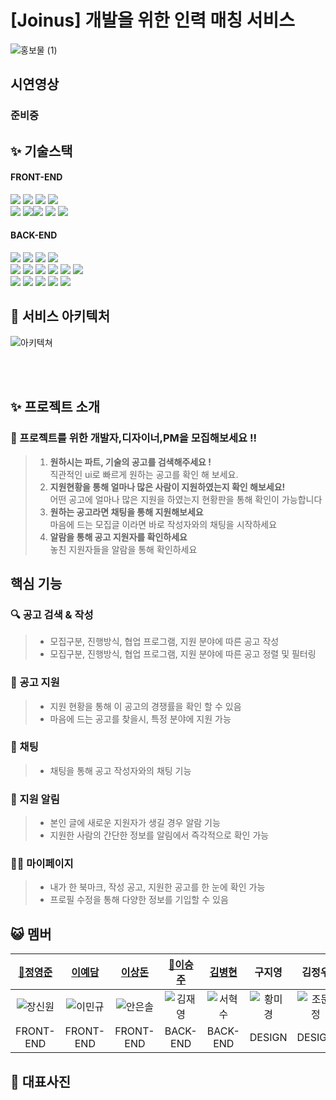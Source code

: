 # [Joinus] 개발을 위한 인력 매칭 서비스
![홍보물 (1)](https://user-images.githubusercontent.com/113455892/224562196-b6d584c9-f48d-44f0-8902-4c163f1c85bc.svg)
## 시연영상



### 준비중


## ✨ 기술스택
#### FRONT-END
<img src="https://img.shields.io/badge/HTML-E34F26?style=for-the-badge&logo=HTML5&logoColor=white"/> <img src="https://img.shields.io/badge/styled components-DB7093?style=for-the-badge&logo=styled-components&logoColor=white"/> <img src="https://img.shields.io/badge/JavaScript-F7DF1E?style=for-the-badge&logo=JavaScript&logoColor=black"/> <img src="https://img.shields.io/badge/Redux Toolkit-764ABC?style=for-the-badge&logo=Redux&logoColor=white"/> <br> <img src="https://img.shields.io/badge/React-61DAFB?style=for-the-badge&logo=React&logoColor=black"/> <img src="https://img.shields.io/badge/Axios-5A29E4?style=for-the-badge&logo=Axios&logoColor=white"/><img src="https://img.shields.io/badge/GitHub Actions-2088FF?style=for-the-badge&logo=GitHub Actions&logoColor=white"/> <img src="https://img.shields.io/badge/sockjs-333333?style=for-the-badge&logo=sockjs&logoColor=white"/> <img src="https://img.shields.io/badge/stomp-333333?style=for-the-badge&logo=stomp&logoColor=white"/>

#### BACK-END
<img src="https://img.shields.io/badge/Spring Boot-6DB33F?style=for-the-badge&logo=Spring Boot&logoColor=white"/> <img src="https://img.shields.io/badge/Spring Cloud-6DB33F?style=for-the-badge&logo=Spring&logoColor=white"/> <img src="https://img.shields.io/badge/Spring Security-6DB33F?style=for-the-badge&logo=Spring Security&logoColor=white"/> <img src="https://img.shields.io/badge/MySQL-4479A1?style=for-the-badge&logo=MySQL&logoColor=white"> <br> <img src="https://img.shields.io/badge/Amazon RDS-527FFF?style=for-the-badge&logo=Amazon RDS&logoColor=white"/> <img src="https://img.shields.io/badge/Amazon S3-569A31?style=for-the-badge&logo=Amazon S3&logoColor=white"/> 
<img src="https://img.shields.io/badge/Amazon EC2-FF9900?style=for-the-badge&logo=Amazon EC2&logoColor=white"/> <img src="https://img.shields.io/badge/sockjs-333333?style=for-the-badge&logo=sockjs&logoColor=white"/> <img src="https://img.shields.io/badge/stomp-333333?style=for-the-badge&logo=stomp&logoColor=white"/> <img src="https://img.shields.io/badge/GitHub Actions-2088FF?style=for-the-badge&logo=GitHub Actions&logoColor=white"/>
<br>
<img src="https://img.shields.io/badge/Appache Kafka-231F20?style=for-the-badge&logo=apachekafka&logoColor=white"/>
<img src="https://img.shields.io/badge/Kafka Connect-231F20?style=for-the-badge&logo=apachekafka&logoColor=white"/>
<img src="https://img.shields.io/badge/Docker-2496ED?style=for-the-badge&logo=docker&logoColor=white"/>
<img src="https://img.shields.io/badge/Grafana-F46800?style=for-the-badge&logo=grafana&logoColor=white"/>
<img src="https://img.shields.io/badge/Prometheus-E6522C?style=for-the-badge&logo=prometheus&logoColor=white"/>
## 🔧 서비스 아키텍처

![아키텍쳐](https://user-images.githubusercontent.com/113872554/223130493-5548c091-cd72-4d0d-84d9-b24247de7062.png)

<br>

<br>


## ✨ 프로젝트 소개
### 🎤 프로젝트를 위한 개발자,디자이너,PM을 모집해보세요 !!
>1. **원하시는 파트, 기술의 공고를 검색해주세요 !**  
   직관적인 ui로 빠르게 원하는 공고를 확인 해 보세요.
>2. **지원현황을 통해 얼마나 많은 사람이 지원하였는지 확인 해보세요!**  
   어떤 공고에 얼마나 많은 지원을 하였는지 현황판을 통해 확인이 가능합니다
>3. **원하는 공고라면 채팅을 통해 지원해보세요**  
   마음에 드는 모집글 이라면 바로 작성자와의 채팅을 시작하세요
>4. **알람을 통해 공고 지원자를 확인하세요**  
   놓친 지원자들을 알람을 통해 확인하세요


## 핵심 기능

### 🔍 공고 검색 & 작성 

> * 모집구분, 진행방식, 협업 프로그램, 지원 분야에 따른 공고 작성
> * 모집구분, 진행방식, 협업 프로그램, 지원 분야에 따른 공고 정렬 및 필터링 

### 👠 공고 지원

> * 지원 현황을 통해 이 공고의 경쟁률을 확인 할 수 있음
> * 마음에 드는 공고를 찾을시, 특정 분야에 지원 가능 

### 🔔 채팅

> * 채팅을 통해 공고 작성자와의 채팅 기능

### 🔔 지원 알림

> * 본인 글에 새로운 지원자가 생길 경우 알람 기능
> * 지원한 사람의 간단한 정보를 알림에서 즉각적으로 확인 가능


### 🧑🏻 마이페이지

> *  내가 한 북마크, 작성 공고, 지원한 공고를 한 눈에 확인 가능
> *  프로필 수정을 통해 다양한 정보를 기입할 수 있음

## 😺 멤버

|[🔰정영준](http)|[이예담](http)|[이상돈](http)|[🔰이승주](https://github.com/refinedstone)|[김병현](http)|구지영|                                                      김정우                                                       |              
|:---:|:---:|:---:|:---:|:---:|:---:|:--------------------------------------------------------------------------------------------------------------:|
|![장신원](https://user-images.githubusercontent.com/116439064/215262142-47067e5c-59ab-4097-aa89-9c1ca56199c8.png)|![이민규](https://user-images.githubusercontent.com/116439064/215262141-5c84b7e9-1a76-4c89-93a9-9b2f404f829a.png)|![안은솔](https://user-images.githubusercontent.com/116439064/215262140-71f4049c-30c5-4bf3-8072-af2b3ebc7ec9.png)|![김재영](https://user-images.githubusercontent.com/116439064/215262138-c0d1dddd-0394-454e-b721-75269dc1bdb4.png)|![서혁수](https://user-images.githubusercontent.com/116439064/215262139-23bf246f-f9f2-4703-a367-8af22628c549.png)|![황미경](https://user-images.githubusercontent.com/116439064/215262240-af881f71-ac78-4b7a-8e6d-f0cd32ff044b.png)| ![조문정](https://user-images.githubusercontent.com/116439064/216855877-eaa237cb-6d28-49ed-a7d7-b02014d2b0a6.png) |
|FRONT-END|FRONT-END|FRONT-END|BACK-END|BACK-END|DESIGN|                                                     DESIGN                                                     |

## 🌈 대표사진




